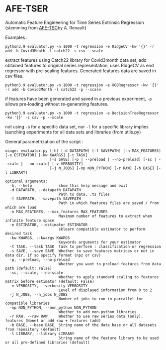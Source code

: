 # AFE-TSER
Automatic Feature Engineering for Time Series Extrinsic Regression
(stemming from [AFE-TSC](https://github.com/aurelien-renault/Automatic-Feature-Engineering-for-TSC)by A. Renault)

Examples :

`python3.9 evaluator.py -n 1000 -t regression -e RidgeCV -kw '{}' -r add -b Covid3Month -l catch22 -s csv --scale`

extract features using Catch22 library for Covid3month data set, add obtained features to original series representation, uses RidgeCV as end regressor with pre-scaling features. Generated features data are saved in csv files.

`python3.9 evaluator.py -n 1000 -t regression -e XGBRegressor -kw '{}' -r add -b Covid3Month -l catch22 -p --scale`

if features have been generated and saved in a previous experiment, `-p` allows pre-loading without re-generating features.

`python3.9 evaluator.py -n 1000 -t regression -e DecisionTreeRegressor -kw '{}' -s csv -p --scale`

not using `-b` for a specific data set, nor `-l` for a specific library implies launching experiments for all data sets and libraries (from utils.py)

General parametrization of the script : 
```
usage: evaluator.py [-h] [-d DATAPATH] [-f SAVEPATH] [-n MAX_FEATURES] [-e ESTIMATOR] [-kw KWARGS] [-t TASK]
                    [-s SAVE] [-p | --preload | --no-preload] [-sc | --scale | --no-scale] [-v VERBOSITY]
                    [-j N_JOBS] [-np NON_PYTHON] [-r RAW] [-b BASE] [-l LIBRARY]

optional arguments:
  -h, --help            show this help message and exit
  -d DATAPATH, --datapath DATAPATH
                        Path to data, .ts files
  -f SAVEPATH, --savepath SAVEPATH
                        Path in which features files are saved / from which are load
  -n MAX_FEATURES, --max_features MAX_FEATURES
                        Maximum number of features to extract when infinite feature space
  -e ESTIMATOR, --estimator ESTIMATOR
                        sklearn compatible estimator to perform desired task
  -kw KWARGS, --kwargs KWARGS
                        Keywords arguments for your estimator
  -t TASK, --task TASK  Task to perform : classification or regression
  -s SAVE, --save SAVE  Whether to save features matrices or not in data dir, if so specify format (npz or csv)
  -p, --preload, --no-preload
                        Whether you want to preload features from data path (default: False)
  -sc, --scale, --no-scale
                        Whether to apply standard scaling to features matrix before estimator (default: False)
  -v VERBOSITY, --verbosity VERBOSITY
                        Level of displayed information from 0 to 2
  -j N_JOBS, --n_jobs N_JOBS
                        Number of jobs tu run in parrallel for compatible libraries
  -np NON_PYTHON, --non_python NON_PYTHON
                        Whether to add non-python libraries
  -r RAW, --raw RAW     Whether to use raw series data (only), features (None) or add raw + features (add)
  -b BASE, --base BASE  String name of the data base or all datasets from repository (default)
  -l LIBRARY, --library LIBRARY
                        String name of the feature library to be used or all pre-defined libraries (default)

```
